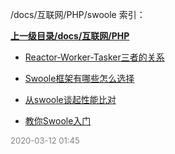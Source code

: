 /docs/互联网/PHP/swoole 索引：


**[上一级目录/docs/互联网/PHP](/docs/互联网/PHP/index.md)**

- [Reactor-Worker-Tasker三者的关系](/docs/互联网/PHP/swoole/Reactor-Worker-Tasker三者的关系.md)

- [Swoole框架有哪些怎么选择](/docs/互联网/PHP/swoole/Swoole框架有哪些怎么选择.md)

- [从swoole谈起性能比对](/docs/互联网/PHP/swoole/从swoole谈起性能比对.md)

- [教你Swoole入门](/docs/互联网/PHP/swoole/教你Swoole入门.md)


<font size=2 color='grey'> 2020-03-12 01:45 </font>